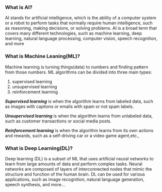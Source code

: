 ### What is AI?
AI stands for artificial intelligence, which is the ability of a computer system or a robot to perform tasks that normally require human intelligence, such as reasoning, making decisions, or solving problems. 
AI is a broad term that covers many different technologies, such as machine learning, deep learning, natural language processing, computer vision, speech recognition, and more

### What is Machine Leaning(ML)?
Machine learning is turning things(data) to numbers and finding pattern from those numbers.
ML algorithms can be divided into three main types: 
1. supervised learning
2. unsupervised learning
3. reinforcement learning

***Supervised learning*** is when the algorithm learns from labeled data, such as images with captions or emails with spam or not spam labels. 

***Unsupervised learning*** is when the algorithm learns from unlabeled data, such as customer transactions or social media posts. 

***Reinforcement learning*** is when the algorithm learns from its own actions and rewards, such as a self-driving car or a video game agent,etc.,

### What is Deep Learning(DL)?
Deep learning (DL) is a subset of ML that uses artificial neural networks to learn from large amounts of data and perform complex tasks. Neural networks are composed of layers of interconnected nodes that mimic the structure and function of the human brain. DL can be used for various applications, such as image recognition, natural language generation, speech synthesis, and more...
